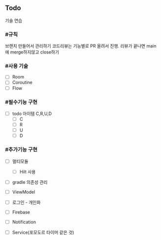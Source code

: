 ## Todo

<p>기술 연습</p>

### #규칙
브랜치 만들어서 관리하기
코드리뷰는 기능별로 PR 올려서 진행. 리뷰가 끝나면 main에 merge하지않고 close하기

### #사용 기술
- [ ] Room
- [ ] Coroutine
- [ ] Flow

### #필수기능 구현
- [ ] todo 아이템 C,R,U,D
  - [ ]  C
  - [ ]  R
  - [ ]  U
  - [ ]  D

### #추가기능 구현
- [ ] 멀티모듈
  - [ ] Hilt 사용
- [ ] gradle 의존성 관리
- [ ] ViewModel
- [ ] 로그인 - 개인화
- [ ] Firebase
- [ ] Notification
- [ ] Service(포모도르 타이머 같은 것)

